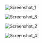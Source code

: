 ![Screenshot_1](https://github.com/ismoil793/H5-survey/assets/33512473/bcf6bf7c-ad35-4ce9-87b6-afceef0b6826)


![Screenshot_3](https://github.com/ismoil793/H5-survey/assets/33512473/80f36120-a6c8-426c-9ff2-a3864c63b6e5)

![Screenshot_2](https://github.com/ismoil793/H5-survey/assets/33512473/8853fe45-6d43-4759-8184-ece5438126a9)

![Screenshot_4](https://github.com/ismoil793/H5-survey/assets/33512473/ecac61c6-b71f-4114-ae8a-51f048f8e433)

